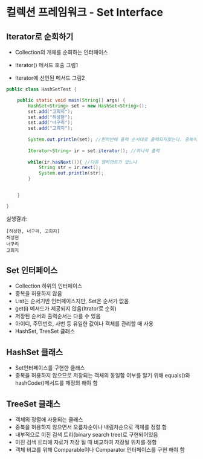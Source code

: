 # 컬렉션 프레임워크 - Set Interface
## Iterator로 순회하기
- Collection의 개체를 순회하는 인터페이스
- Iterator() 메서드 호출
그림1

- Iterator에 선언된 메서드
그림2

```java
public class HashSetTest {

	public static void main(String[] args) {
		HashSet<String> set = new HashSet<String>();
		set.add("고희지");
		set.add("허성현");
		set.add("너구리");
		set.add("고희지");
		
		System.out.println(set); //한꺼번에 출력 순서대로 출력되지않는다. 중복이 허용되지않는다.
		
		Iterator<String> ir = set.iterator(); //하나씩 출력
		
		while(ir.hasNext()){ //다음 엘리먼트가 있느냐
			String str = ir.next();
			System.out.println(str);
		}
		

	}

}

```

실행결과: 

```
[허성현, 너구리, 고희지]
허성현
너구리
고희지
```

## Set 인터페이스
- Collection 하위의 인터페이스
- 중복을 허용하지 않음
- List는 순서기반 인터페이스지만,  Set은 순서가 없음
- get(i) 메서드가 제공되지 않음(Itrator로 순회)
- 저장된 순서와 출력순서는 다를 수 있음
- 아이디, 주민번호, 사번 등 유일한 값이나 객체를 관리할 때 사용
- HashSet, TreeSet 클래스

## HashSet 클래스
- Set인터페이스를 구현한 클래스
- 중복을 허용하지 않으므로 저장되는 객체의 동일함 여부를 알기 위해 equals()와 hashCode()메서드를 재정의 해야 함

## TreeSet 클래스
- 객체의 정렬에 사용되는 클래스
- 중복을 허용하지 않으면서 오름차순이나 내림차순으로 객체를 정렬 함
- 내부적으로 이진 검색 트리(binary search tree)로 구현되어있음
- 이진 검색 트리에 자료가 저장 될 때 비교하여 저장될 위치를 정함
- 객체 비교를 위해 Comparable이나 Comparator 인터페이스를 구현 해야 함
